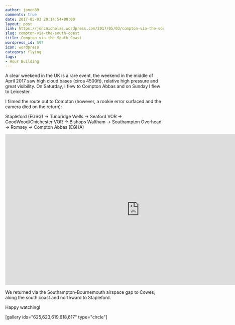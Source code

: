 ```yaml
---
author: joncn89
comments: true
date: 2017-05-03 20:14:54+00:00
layout: post
link: https://joncnicholas.wordpress.com/2017/05/03/compton-via-the-south-coast/
slug: compton-via-the-south-coast
title: Compton via the South Coast
wordpress_id: 597
icon: wordpress
category: flying
tags:
- Hour Building
---
```


A clear weekend in the UK is a rare event, the weekend in the middle of April 2017 saw high cloud bases (circa 4500ft), relative high pressure and great visibility. On Saturday, I flew to Compton Abbas and on Sunday I flew to Leicester.

I filmed the route out to Compton (however, a rookie error surfaced and the camera died on the return):

Stapleford (EGSG) -> Tunbridge Wells -> Seaford VOR -> GoodWood/Chichester VOR -> Bishops Waltham -> Southampton Overhead -> Romsey -> Compton Abbas (EGHA)

<iframe width="854" height="480" src="https://www.youtube.com/embed/WzMzXy99vKk" frameborder="0" allowfullscreen></iframe>

We returned via the Southampton-Bournemouth airspace gap to Cowes, along the south coast and northward to Stapleford.

Happy watching!

[gallery ids="625,623,619,618,617" type="circle"]


